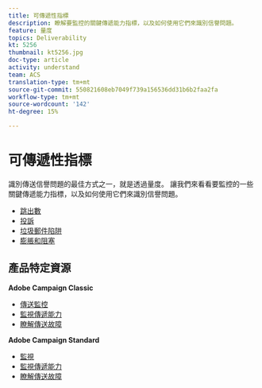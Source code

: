 ```yaml
---
title: 可傳遞性指標
description: 瞭解要監控的關鍵傳遞能力指標，以及如何使用它們來識別信譽問題。
feature: 量度
topics: Deliverability
kt: 5256
thumbnail: kt5256.jpg
doc-type: article
activity: understand
team: ACS
translation-type: tm+mt
source-git-commit: 550821608eb7049f739a156536dd31b6b2faa2fa
workflow-type: tm+mt
source-wordcount: '142'
ht-degree: 15%

---
```



# 可傳遞性指標

識別傳送信譽問題的最佳方式之一，就是透過量度。 讓我們來看看要監控的一些關鍵傳遞能力指標，以及如何使用它們來識別信譽問題。

* [跳出數](/help/metrics/bounces.md)
* [投訴](/help/metrics/complaints.md)
* [垃圾郵件陷阱](/help/metrics/spam-traps.md)
* [膨脹和阻塞](/help/metrics/bulking-and-blocking.md)

## 產品特定資源

**Adobe Campaign Classic**

* [傳送監控](https://experienceleague.adobe.com/docs/campaign-classic/using/sending-messages/monitoring-deliveries/about-delivery-monitoring.html)
* [監視傳遞能力](https://experienceleague.adobe.com/docs/campaign-classic/using/sending-messages/deliverability-management/monitoring-deliverability.html)
* [瞭解傳送故障](https://experienceleague.adobe.com/docs/campaign-classic/using/sending-messages/monitoring-deliveries/understanding-delivery-failures.html)

**Adobe Campaign Standard**

* [監視](https://experienceleague.adobe.com/docs/campaign-standard/using/testing-and-sending/monitoring-messages/monitoring-a-delivery.html)
* [監視傳遞能力](https://experienceleague.adobe.com/docs/campaign-standard/using/testing-and-sending/managing-deliverability/monitor-deliverability.html?lang=en#testing-and-sending)
* [瞭解傳送故障](https://experienceleague.adobe.com/docs/campaign-standard/using/testing-and-sending/monitoring-messages/understanding-delivery-failures.html)
